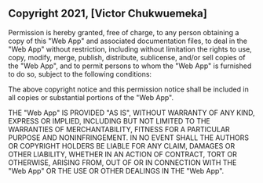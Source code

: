 ## Copyright 2021, [Victor Chukwuemeka]

Permission is hereby granted, free of charge, to any person obtaining a copy of this "Web App" and associated documentation files, to deal in the "Web App" without restriction, including without limitation the rights to use, copy, modify, merge, publish, distribute, sublicense, and/or sell copies of the "Web App", and to permit persons to whom the "Web App" is furnished to do so, subject to the following conditions:

The above copyright notice and this permission notice shall be included in all copies or substantial portions of the "Web App".

THE "Web App" IS PROVIDED "AS IS", WITHOUT WARRANTY OF ANY KIND, EXPRESS OR IMPLIED, INCLUDING BUT NOT LIMITED TO THE WARRANTIES OF MERCHANTABILITY, FITNESS FOR A PARTICULAR PURPOSE AND NONINFRINGEMENT. IN NO EVENT SHALL THE AUTHORS OR COPYRIGHT HOLDERS BE LIABLE FOR ANY CLAIM, DAMAGES OR OTHER LIABILITY, WHETHER IN AN ACTION OF CONTRACT, TORT OR OTHERWISE, ARISING FROM, OUT OF OR IN CONNECTION WITH THE "Web App" OR THE USE OR OTHER DEALINGS IN THE "Web App".
